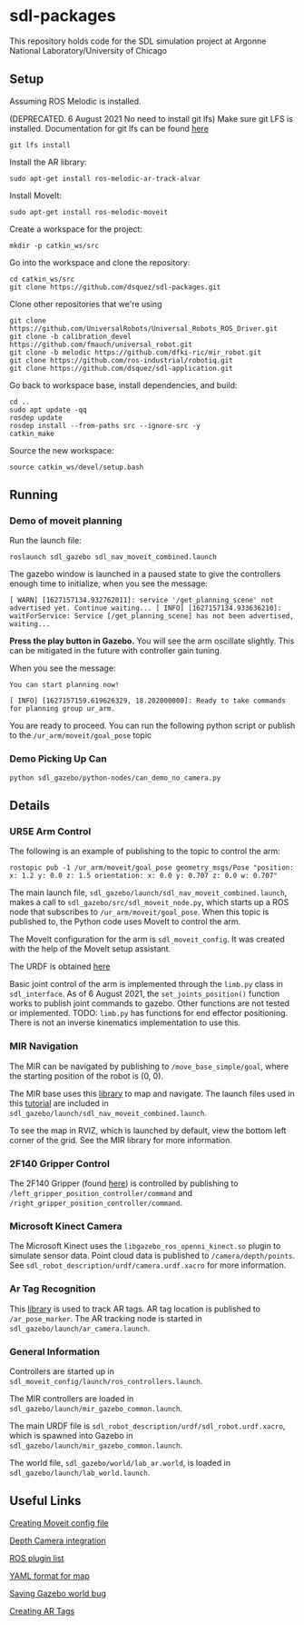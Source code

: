 # sdl-packages

This repository holds code for the SDL simulation project at Argonne National Laboratory/University of Chicago

## Setup
Assuming ROS Melodic is installed.

(DEPRECATED. 6 August 2021 No need to install git lfs) Make sure git LFS is installed. Documentation for git lfs can be found [here](https://git-lfs.github.com/)

`git lfs install`

Install the AR library:

`sudo apt-get install ros-melodic-ar-track-alvar`

Install MoveIt:

`sudo apt-get install ros-melodic-moveit`

Create a workspace for the project:

`mkdir -p catkin_ws/src`

Go into the workspace and clone the repository:
```
cd catkin_ws/src
git clone https://github.com/dsquez/sdl-packages.git
```

Clone other repositories that we're using
```
git clone https://github.com/UniversalRobots/Universal_Robots_ROS_Driver.git
git clone -b calibration_devel https://github.com/fmauch/universal_robot.git
git clone -b melodic https://github.com/dfki-ric/mir_robot.git
git clone https://github.com/ros-industrial/robotiq.git
git clone https://github.com/dsquez/sdl-application.git
```

Go back to workspace base, install dependencies, and build:
```
cd ..
sudo apt update -qq
rosdep update
rosdep install --from-paths src --ignore-src -y
catkin_make
```

Source the new workspace:

`source catkin_ws/devel/setup.bash`

## Running

### Demo of moveit planning
Run the launch file:

`roslaunch sdl_gazebo sdl_nav_moveit_combined.launch`

The gazebo window is launched in a paused state to give the controllers enough time to initialize, when you see the message:

`[ WARN] [1627157134.932762011]: service '/get_planning_scene' not advertised yet. Continue waiting...
[ INFO] [1627157134.933636210]: waitForService: Service [/get_planning_scene] has not been advertised, waiting... `

**Press the play button in Gazebo.** You will see the arm oscillate slightly. This can be mitigated in the future with controller gain tuning.

When you see the message:

`You can start planning now!`

`[ INFO] [1627157159.619626329, 18.202000000]: Ready to take commands for planning group ur_arm.`

You are ready to proceed. You can run the following python script or publish to the `/ur_arm/moveit/goal_pose` topic

### Demo Picking Up Can
`python sdl_gazebo/python-nodes/can_demo_no_camera.py`

## Details

### UR5E Arm Control

The following is an example of publishing to the topic to control the arm:

`rostopic pub -1 /ur_arm/moveit/goal_pose geometry_msgs/Pose "position:
  x: 1.2
  y: 0.0
  z: 1.5
orientation:
  x: 0.0
  y: 0.707
  z: 0.0
  w: 0.707"`
  
The main launch file, `sdl_gazebo/launch/sdl_nav_moveit_combined.launch`, makes a call to `sdl_gazebo/src/sdl_moveit_node.py`, which starts up a ROS node that subscribes to `/ur_arm/moveit/goal_pose`. When this topic is published to, the Python code uses MoveIt to control the arm. 

The MoveIt configuration for the arm is `sdl_moveit_config`. It was created with the help of the MoveIt setup assistant.

The URDF is obtained [here](https://github.com/fmauch/universal_robot/tree/calibration_devel)

Basic joint control of the arm is implemented through the `limb.py` class in `sdl_interface`. As of 6 August 2021, the `set_joints_position()` function works to publish joint commands to gazebo. Other functions are not tested or implemented. TODO: `limb.py` has functions for end effector positioning. There is not an inverse kinematics implementation to use this.

### MIR Navigation

The MIR can be navigated by publishing to `/move_base_simple/goal`, where the starting position of the robot is (0, 0).

The MIR base uses this [library](https://github.com/dfki-ric/mir_robot) to map and navigate. The launch files used in this [tutorial](https://github.com/dfki-ric/mir_robot#gazebo-demo-mapping) are included in `sdl_gazebo/launch/sdl_nav_moveit_combined.launch`. 

To see the map in RVIZ, which is launched by default, view the bottom left corner of the grid. See the MIR library for more information.

### 2F140 Gripper Control

The 2F140 Gripper (found [here](https://github.com/ros-industrial/robotiq)) is controlled by publishing to `/left_gripper_position_controller/command` and `/right_gripper_position_controller/command`. 

### Microsoft Kinect Camera

The Microsoft Kinect uses the `libgazebo_ros_openni_kinect.so` plugin to simulate sensor data. Point cloud data is published to `/camera/depth/points`. See `sdl_robot_description/urdf/camera.urdf.xacro` for more information.

### Ar Tag Recognition

This [library](http://wiki.ros.org/ar_track_alvar) is used to track AR tags. AR tag location is published to `/ar_pose_marker`. The AR tracking node is started in `sdl_gazebo/launch/ar_camera.launch`.

### General Information

Controllers are started up in `sdl_moveit_config/launch/ros_controllers.launch`. 

The MIR controllers are loaded in `sdl_gazebo/launch/mir_gazebo_common.launch`. 

The main URDF file is `sdl_robot_description/urdf/sdl_robot.urdf.xacro`, which is spawned into Gazebo in `sdl_gazebo/launch/mir_gazebo_common.launch`. 

The world file, `sdl_gazebo/world/lab_ar.world`, is loaded in `sdl_gazebo/launch/lab_world.launch`.

## Useful Links
[Creating Moveit config file](http://docs.ros.org/en/melodic/api/moveit_tutorials/html/doc/setup_assistant/setup_assistant_tutorial.html)

[Depth Camera integration](http://gazebosim.org/tutorials?tut=ros_depth_camera&cat=connect_ros)

[ROS plugin list](http://gazebosim.org/tutorials?tut=ros_gzplugins&cat=connect_ros)

[YAML format for map](https://wiki.ros.org/map_server)

[Saving Gazebo world bug](https://stackoverflow.com/a/67088987)

[Creating AR Tags](https://github.com/mikaelarguedas/gazebo_models)
